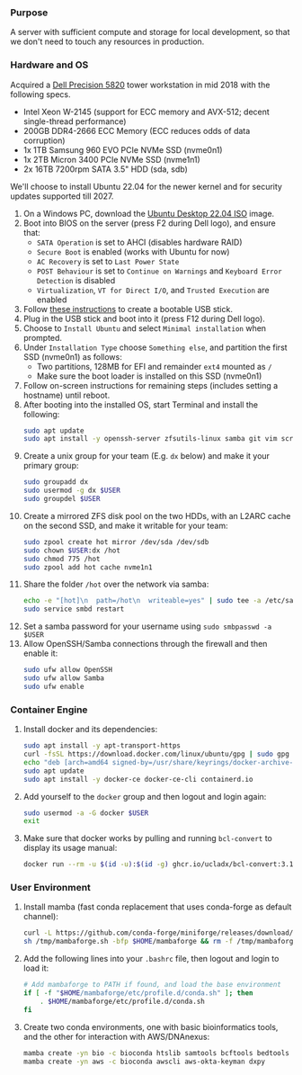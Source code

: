 ### Purpose

A server with sufficient compute and storage for local development, so that we don't need to touch any resources in production.

### Hardware and OS

Acquired a [Dell Precision 5820](https://www.dell.com/en-us/work/shop/desktops-all-in-one-pcs/precision-5820-tower-workstation/spd/precision-5820-workstation) tower workstation in mid 2018 with the following specs.

- Intel Xeon W-2145 (support for ECC memory and AVX-512; decent single-thread performance)
- 200GB DDR4-2666 ECC Memory (ECC reduces odds of data corruption)
- 1x 1TB Samsung 960 EVO PCIe NVMe SSD (nvme0n1)
- 1x 2TB Micron 3400 PCIe NVMe SSD (nvme1n1)
- 2x 16TB 7200rpm SATA 3.5" HDD (sda, sdb)

We'll choose to install Ubuntu 22.04 for the newer kernel and for security updates supported till 2027.

1. On a Windows PC, download the [Ubuntu Desktop 22.04 ISO](https://mirrors.ocf.berkeley.edu/ubuntu-releases/22.04) image.
2. Boot into BIOS on the server (press F2 during Dell logo), and ensure that:
    - `SATA Operation` is set to AHCI (disables hardware RAID)
    - `Secure Boot` is enabled (works with Ubuntu for now)
    - `AC Recovery` is set to `Last Power State`
    - `POST Behaviour` is set to `Continue on Warnings` and `Keyboard Error Detection` is disabled
    - `Virtualization`, `VT for Direct I/O`, and `Trusted Execution` are enabled
3. Follow [these instructions](https://ubuntu.com/tutorials/create-a-usb-stick-on-windows) to create a bootable USB stick.
4. Plug in the USB stick and boot into it (press F12 during Dell logo).
5. Choose to `Install Ubuntu` and select `Minimal installation` when prompted.
6. Under `Installation Type` choose `Something else`, and partition the first SSD (nvme0n1) as follows:
    - Two partitions, 128MB for EFI and remainder `ext4` mounted as `/`
    - Make sure the boot loader is installed on this SSD (nvme0n1)
7. Follow on-screen instructions for remaining steps (includes setting a hostname) until reboot.
8. After booting into the installed OS, start Terminal and install the following:
    ```bash
    sudo apt update
    sudo apt install -y openssh-server zfsutils-linux samba git vim screen parallel tree curl
    ```
9. Create a unix group for your team (E.g. `dx` below) and make it your primary group:
    ```bash
    sudo groupadd dx
    sudo usermod -g dx $USER
    sudo groupdel $USER
    ```
10. Create a mirrored ZFS disk pool on the two HDDs, with an L2ARC cache on the second SSD, and make it writable for your team:
    ```bash
    sudo zpool create hot mirror /dev/sda /dev/sdb
    sudo chown $USER:dx /hot
    sudo chmod 775 /hot
    sudo zpool add hot cache nvme1n1
    ```
11. Share the folder `/hot` over the network via samba:
    ```bash
    echo -e "[hot]\n  path=/hot\n  writeable=yes" | sudo tee -a /etc/samba/smb.conf
    sudo service smbd restart
    ```
12. Set a samba password for your username using `sudo smbpasswd -a $USER`
13. Allow OpenSSH/Samba connections through the firewall and then enable it:
    ```bash
    sudo ufw allow OpenSSH
    sudo ufw allow Samba
    sudo ufw enable
    ```

### Container Engine

1. Install docker and its dependencies:
    ```bash
    sudo apt install -y apt-transport-https
    curl -fsSL https://download.docker.com/linux/ubuntu/gpg | sudo gpg --dearmor -o /usr/share/keyrings/docker-archive-keyring.gpg
    echo "deb [arch=amd64 signed-by=/usr/share/keyrings/docker-archive-keyring.gpg] https://download.docker.com/linux/ubuntu $(lsb_release -cs) stable" | sudo tee /etc/apt/sources.list.d/docker.list
    sudo apt update
    sudo apt install -y docker-ce docker-ce-cli containerd.io
    ```
2. Add yourself to the `docker` group and then logout and login again:
    ```bash
    sudo usermod -a -G docker $USER
    exit
    ```
3. Make sure that docker works by pulling and running `bcl-convert` to display its usage manual:
    ```bash
    docker run --rm -u $(id -u):$(id -g) ghcr.io/ucladx/bcl-convert:3.10.5 bcl-convert --help
    ```

### User Environment

1. Install mamba (fast conda replacement that uses conda-forge as default channel):
    ```bash
    curl -L https://github.com/conda-forge/miniforge/releases/download/22.9.0-3/Mambaforge-Linux-x86_64.sh -o /tmp/mambaforge.sh
    sh /tmp/mambaforge.sh -bfp $HOME/mambaforge && rm -f /tmp/mambaforge.sh
    ```
2. Add the following lines into your `.bashrc` file, then logout and login to load it:
    ```bash
    # Add mambaforge to PATH if found, and load the base environment
    if [ -f "$HOME/mambaforge/etc/profile.d/conda.sh" ]; then
        . $HOME/mambaforge/etc/profile.d/conda.sh
    fi
    ```
3. Create two conda environments, one with basic bioinformatics tools, and the other for interaction with AWS/DNAnexus:
    ```bash
    mamba create -yn bio -c bioconda htslib samtools bcftools bedtools ucsc-liftover jupyter-dash pandas nbformat python-kaleido
    mamba create -yn aws -c bioconda awscli aws-okta-keyman dxpy
    ```
